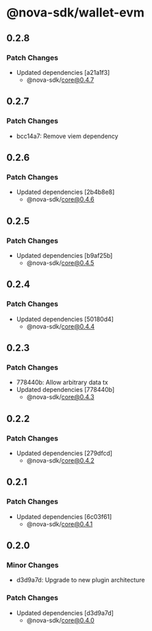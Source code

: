 # @nova-sdk/wallet-evm

## 0.2.8

### Patch Changes

- Updated dependencies [a21a1f3]
  - @nova-sdk/core@0.4.7

## 0.2.7

### Patch Changes

- bcc14a7: Remove viem dependency

## 0.2.6

### Patch Changes

- Updated dependencies [2b4b8e8]
  - @nova-sdk/core@0.4.6

## 0.2.5

### Patch Changes

- Updated dependencies [b9af25b]
  - @nova-sdk/core@0.4.5

## 0.2.4

### Patch Changes

- Updated dependencies [50180d4]
  - @nova-sdk/core@0.4.4

## 0.2.3

### Patch Changes

- 778440b: Allow arbitrary data tx
- Updated dependencies [778440b]
  - @nova-sdk/core@0.4.3

## 0.2.2

### Patch Changes

- Updated dependencies [279dfcd]
  - @nova-sdk/core@0.4.2

## 0.2.1

### Patch Changes

- Updated dependencies [6c03f61]
  - @nova-sdk/core@0.4.1

## 0.2.0

### Minor Changes

- d3d9a7d: Upgrade to new plugin architecture

### Patch Changes

- Updated dependencies [d3d9a7d]
  - @nova-sdk/core@0.4.0
